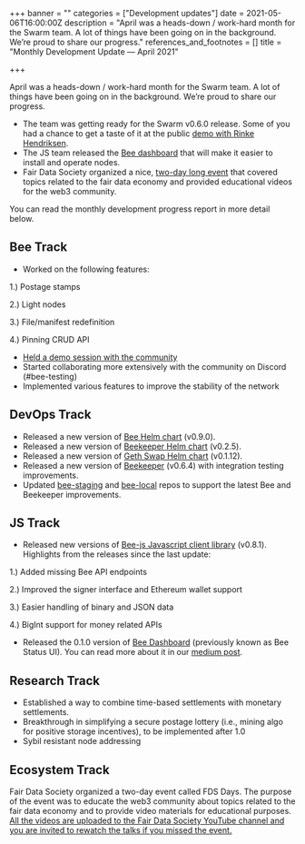 +++
banner = ""
categories = ["Development updates"]
date = 2021-05-06T16:00:00Z
description = "April was a heads-down / work-hard month for the Swarm team. A lot of things have been going on in the background. We’re proud to share our progress."
references_and_footnotes = []
title = "Monthly Development Update — April 2021"

+++

April was a heads-down / work-hard month for the Swarm team. A lot of things have been going on in the background. We’re proud to share our progress.

- The team was getting ready for the Swarm v0.6.0 release. Some of you had a chance to get a taste of it at the public [demo with Rinke Hendriksen](https://www.youtube.com/watch?v=8GVJeWKgoLk).
- The JS team released the [Bee dashboard](https://medium.com/ethereum-swarm/bee-dashboard-f3dcb4172b52) that will make it easier to install and operate nodes.
- Fair Data Society organized a nice, [two-day long event](https://www.youtube.com/watch?v=3-6Y-ybYu4g&list=PLM3tjfrjbdAlj--5jVvW9GohxdCjavHKi) that covered topics related to the fair data economy and provided educational videos for the web3 community.

You can read the monthly development progress report in more detail below.

## **Bee Track**

- Worked on the following features:

1\.) Postage stamps

2\.) Light nodes

3\.) File/manifest redefinition

4\.) Pinning CRUD API

- [Held a demo session with the community](https://www.youtube.com/watch?v=8GVJeWKgoLk)
- Started collaborating more extensively with the community on Discord (#bee-testing)
- Implemented various features to improve the stability of the network

## **DevOps Track**

- Released a new version of [Bee Helm chart](https://github.com/ethersphere/helm/tree/master/charts/bee) (v0.9.0).
- Released a new version of [Beekeeper Helm chart](https://github.com/ethersphere/helm/tree/master/charts/beekeeper) (v0.2.5).
- Released a new version of [Geth Swap Helm chart](https://github.com/ethersphere/helm/tree/master/charts/geth-swap) (v0.1.12).
- Released a new version of [Beekeeper](https://github.com/ethersphere/beekeeper) (v0.6.4) with integration testing improvements.
- Updated [bee-staging](https://github.com/ethersphere/bee-staging) and [bee-local](https://github.com/ethersphere/bee-local) repos to support the latest Bee and Beekeeper improvements.

## **JS Track**

- Released new versions of [Bee-js Javascript client library](https://github.com/ethersphere/bee-js) (v0.8.1). Highlights from the releases since the last update:

1\.) Added missing Bee API endpoints

2\.) Improved the signer interface and Ethereum wallet support

3\.) Easier handling of binary and JSON data

4\.) BigInt support for money related APIs

- Released the 0.1.0 version of [Bee Dashboard](https://github.com/ethersphere/bee-dashboard) (previously known as Bee Status UI). You can read more about it in our [medium post](https://medium.com/ethereum-swarm/bee-dashboard-f3dcb4172b52).

## **Research Track**

- Established a way to combine time-based settlements with monetary settlements.
- Breakthrough in simplifying a secure postage lottery (i.e., mining algo for positive storage incentives), to be implemented after 1.0
- Sybil resistant node addressing

## **Ecosystem Track**

Fair Data Society organized a two-day event called FDS Days. The purpose of the event was to educate the web3 community about topics related to the fair data economy and to provide video materials for educational purposes. [All the videos are uploaded to the Fair Data Society YouTube channel and you are invited to rewatch the talks if you missed the event.](https://www.youtube.com/watch?v=3-6Y-ybYu4g&list=PLM3tjfrjbdAlj--5jVvW9GohxdCjavHKi)
